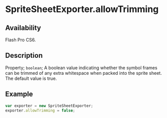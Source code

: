 # SpriteSheetExporter.allowTrimming

## Availability

Flash Pro CS6.

## Description

Property; `boolean`; A boolean value indicating whether the symbol frames can be trimmed of any extra whitespace when packed into the sprite sheet. The default value is true.

## Example

```javascript
var exporter = new SpriteSheetExporter;
exporter.allowTrimming = false;
```
